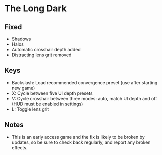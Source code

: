The Long Dark
=============

Fixed
-----
- Shadows
- Halos
- Automatic crosshair depth added
- Distracting lens grit removed

Keys
----
- Backslash: Load recommended convergence preset (use after starting new game)
- X: Cycle between five UI depth presets
- V: Cycle crosshair between three modes: auto, match UI depth and off (HUD
  must be enabled in settings)
- L: Toggle lens grit

Notes
-----
- This is an early access game and the fix is likely to be broken by updates,
  so be sure to check back regularly, and report any broken effects.
